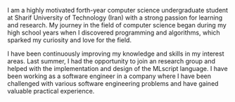 I am a highly motivated forth-year computer science undergraduate student at Sharif University of Technology (Iran) with a strong passion for learning and research. My journey in the field of computer science began during my high school years when I discovered programming and algorithms, which sparked my curiosity and love for the field.

I have been continuously improving my knowledge and skills in my interest areas. Last summer, I had the opportunity to join an research group and helped with the implementation and design of the MLscript language.  I have been working as a software engineer in a company where I have been challenged with various software engineering problems and have gained valuable practical experience.
